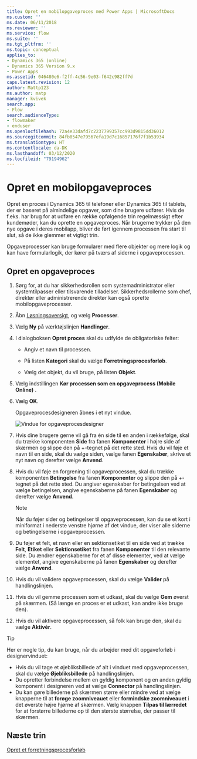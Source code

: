 ```yaml
---
title: Opret en mobilopgaveproces med Power Apps | MicrosoftDocs
ms.custom: ''
ms.date: 06/11/2018
ms.reviewer: ''
ms.service: flow
ms.suite: ''
ms.tgt_pltfrm: ''
ms.topic: conceptual
applies_to:
- Dynamics 365 (online)
- Dynamics 365 Version 9.x
- Power Apps
ms.assetid: 046480e6-f2ff-4c56-9e03-f642c982ff7d
caps.latest.revision: 12
author: Mattp123
ms.author: matp
manager: kvivek
search.app:
- Flow
search.audienceType:
- flowmaker
- enduser
ms.openlocfilehash: 72a4e33dafd7c2237799357cc993d9815dd36012
ms.sourcegitcommit: 84fb0547e79567efa19d7c16857176f7f1b53934
ms.translationtype: HT
ms.contentlocale: da-DK
ms.lasthandoff: 03/12/2020
ms.locfileid: "79194962"
---
```

# <a name="create-a-mobile-task-flow"></a>Opret en mobilopgaveproces


Opret en proces i Dynamics 365 til telefoner eller Dynamics 365 til tablets, der er baseret på almindelige opgaver, som dine brugere udfører. Hvis de f.eks. har brug for at udføre en række opfølgende trin regelmæssigt efter kundemøder, kan du oprette en opgaveproces. Når brugerne trykker på den nye opgave i deres mobilapp, bliver de ført igennem processen fra start til slut, så de ikke glemmer et vigtigt trin.  
  
 Opgaveprocesser kan bruge formularer med flere objekter og mere logik og kan have formularlogik, der kører på tværs af siderne i opgaveprocessen.  
  
## <a name="create-a-task-flow"></a>Opret en opgaveproces
  
1. Sørg for, at du har sikkerhedsrollen som systemadministrator eller systemtilpasser eller tilsvarende tilladelser. Sikkerhedsrollerne som chef, direktør eller administrerende direktør kan også oprette mobilopgaveprocesser. 
  
2. Åbn [Løsningsoversigt](/powerapps/maker/model-driven-apps/advanced-navigation#solution-explorer), og vælg **Processer**.  
  
3.  Vælg **Ny** på værktøjslinjen **Handlinger**.  
  
4.  I dialogboksen **Opret proces** skal du udfylde de obligatoriske felter:  
  
    -   Angiv et navn til processen.  
  
    -   På listen **Kategori** skal du vælge **Forretningsprocesforløb**.  
  
    -   Vælg det objekt, du vil bruge, på listen **Objekt**.  
  
5.  Vælg indstillingen **Kør processen som en opgaveprocess (Mobile Online)** .  
  
6.  Vælg **OK**.
  
     Opgaveprocesdesigneren åbnes i et nyt vindue.  
  
     ![Vindue for opgaveprocesdesigner](media/task-flow-designer-window.png "Vindue for opgaveprocesdesigner") 
  
7.  Hvis dine brugere gerne vil gå fra én side til en anden i rækkefølge, skal du trække komponenten **Side** fra fanen **Komponenter** i højre side af skærmen og slippe den på +-tegnet på det rette sted. Hvis du vil føje et navn til en side, skal du vælge siden, vælge fanen **Egenskaber**, skrive et nyt navn og derefter vælge **Anvend**.  
  
8.  Hvis du vil føje en forgrening til opgaveprocessen, skal du trække komponenten **Betingelse** fra fanen **Komponenter** og slippe den på +-tegnet på det rette sted. Du angiver egenskaber for betingelsen ved at vælge betingelsen, angive egenskaberne på fanen **Egenskaber** og derefter vælge **Anvend**.  
  
    > [!NOTE]
    >  Når du føjer sider og betingelser til opgaveprocessen, kan du se et kort i miniformat i nederste venstre hjørne af det vindue, der viser alle siderne og betingelserne i opgaveprocessen.  
  
9. Du føjer et felt, et navn eller en sektionsetiket til en side ved at trække **Felt**, **Etiket** eller **Sektionsetiket** fra fanen **Komponenter** til den relevante side. Du ændrer egenskaberne for et af disse elementer, ved at vælge elementet, angive egenskaberne på fanen **Egenskaber** og derefter vælge **Anvend**.  
  
10. Hvis du vil validere opgaveprocessen, skal du vælge **Valider** på handlingslinjen.  
  
11. Hvis du vil gemme processen som et udkast, skal du vælge **Gem** øverst på skærmen. (Så længe en proces er et udkast, kan andre ikke bruge den).  
  
12. Hvis du vil aktivere opgaveprocessen, så folk kan bruge den, skal du vælge **Aktivér**.  
  
> [!TIP]
>  Her er nogle tip, du kan bruge, når du arbejder med dit opgaveforløb i designervinduet:  
>   
> -  Hvis du vil tage et øjebliksbillede af alt i vinduet med opgaveprocessen, skal du vælge **Øjebliksbillede** på handlingslinjen.  
> -  Du opretter forbindelse mellem en gyldig komponent og en anden gyldig komponent i designeren ved at vælge **Connector** på handlingslinjen.  
> -  Du kan gøre billederne på skærmen større eller mindre ved at vælge knapperne til at **forøge zoomniveauet** eller **formindske zoomniveauet** i det øverste højre hjørne af skærmen. Vælg knappen **Tilpas til lærredet** for at forstørre billederne op til den største størrelse, der passer til skærmen.  
  
## <a name="next-steps"></a>Næste trin  
 [Opret et forretningsprocesforløb](create-business-process-flow.md)   

